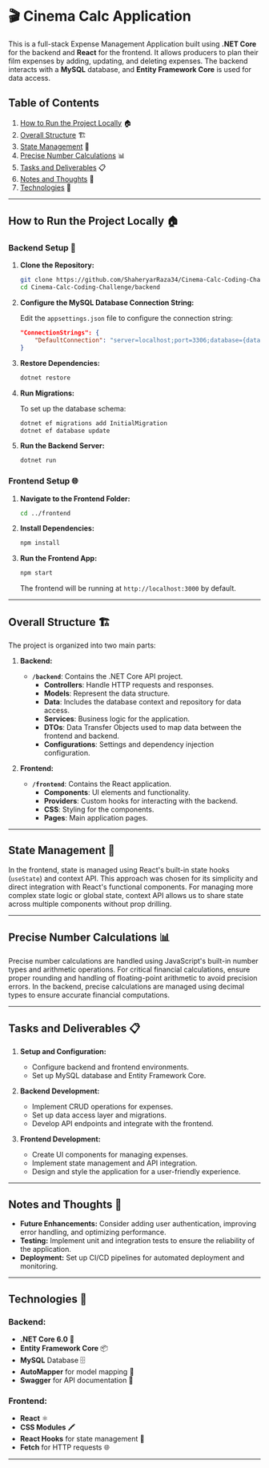 # 🎬 **Cinema Calc Application**

This is a full-stack Expense Management Application built using **.NET Core** for the backend and **React** for the frontend. It allows producers to plan their film expenses by adding, updating, and deleting expenses. The backend interacts with a **MySQL** database, and **Entity Framework Core** is used for data access.

## **Table of Contents**

1. [How to Run the Project Locally](#how-to-run-the-project-locally) 🏠
2. [Overall Structure](#overall-structure) 🏗️
3. [State Management](#state-management) 🧩
4. [Precise Number Calculations](#precise-number-calculations) 📊
5. [Tasks and Deliverables](#tasks-and-deliverables) 📋
6. [Notes and Thoughts](#notes-and-thoughts) 📝
7. [Technologies](#technologies) 🔧

---

## **How to Run the Project Locally** 🏠

### **Backend Setup** 🔧

1. **Clone the Repository:**
    ```bash
    git clone https://github.com/ShaheryarRaza34/Cinema-Calc-Coding-Challenge.git
    cd Cinema-Calc-Coding-Challenge/backend
    ```

2. **Configure the MySQL Database Connection String:**

    Edit the `appsettings.json` file to configure the connection string:
    ```json
    "ConnectionStrings": {
        "DefaultConnection": "server=localhost;port=3306;database={database_name};user={user_name};password={user_password}"
    }
    ```

3. **Restore Dependencies:**
    ```bash
    dotnet restore
    ```

4. **Run Migrations:**

    To set up the database schema:
    ```bash
    dotnet ef migrations add InitialMigration
    dotnet ef database update
    ```

5. **Run the Backend Server:**
    ```bash
    dotnet run
    ```

### **Frontend Setup** 🌐

1. **Navigate to the Frontend Folder:**
    ```bash
    cd ../frontend
    ```

2. **Install Dependencies:**
    ```bash
    npm install
    ```

3. **Run the Frontend App:**
    ```bash
    npm start
    ```

    The frontend will be running at `http://localhost:3000` by default.

---

## **Overall Structure** 🏗️

The project is organized into two main parts:

1. **Backend:**
    - **`/backend`**: Contains the .NET Core API project.
        - **Controllers**: Handle HTTP requests and responses.
        - **Models**: Represent the data structure.
        - **Data**: Includes the database context and repository for data access.
        - **Services**: Business logic for the application.
        - **DTOs**: Data Transfer Objects used to map data between the frontend and backend.
        - **Configurations**: Settings and dependency injection configuration.

2. **Frontend:**
    - **`/frontend`**: Contains the React application.
        - **Components**: UI elements and functionality.
        - **Providers**: Custom hooks for interacting with the backend.
        - **CSS**: Styling for the components.
        - **Pages**: Main application pages.

---

## **State Management** 🧩

In the frontend, state is managed using React's built-in state hooks (`useState`) and context API. This approach was chosen for its simplicity and direct integration with React's functional components. For managing more complex state logic or global state, context API allows us to share state across multiple components without prop drilling.

---

## **Precise Number Calculations** 📊

Precise number calculations are handled using JavaScript's built-in number types and arithmetic operations. For critical financial calculations, ensure proper rounding and handling of floating-point arithmetic to avoid precision errors. In the backend, precise calculations are managed using decimal types to ensure accurate financial computations.

---

## **Tasks and Deliverables** 📋

1. **Setup and Configuration:**
    - Configure backend and frontend environments.
    - Set up MySQL database and Entity Framework Core.

2. **Backend Development:**
    - Implement CRUD operations for expenses.
    - Set up data access layer and migrations.
    - Develop API endpoints and integrate with the frontend.

3. **Frontend Development:**
    - Create UI components for managing expenses.
    - Implement state management and API integration.
    - Design and style the application for a user-friendly experience.

---

## **Notes and Thoughts** 📝

- **Future Enhancements:** Consider adding user authentication, improving error handling, and optimizing performance.
- **Testing:** Implement unit and integration tests to ensure the reliability of the application.
- **Deployment:** Set up CI/CD pipelines for automated deployment and monitoring.

---

## **Technologies** 🔧

### **Backend:**
- **.NET Core 6.0** 🚀
- **Entity Framework Core** 📦
- **MySQL** Database 🗄️
- **AutoMapper** for model mapping 🔄
- **Swagger** for API documentation 📜

### **Frontend:**
- **React** ⚛️
- **CSS Modules** 🖍️
- **React Hooks** for state management 🔗
- **Fetch** for HTTP requests 🌐

---

